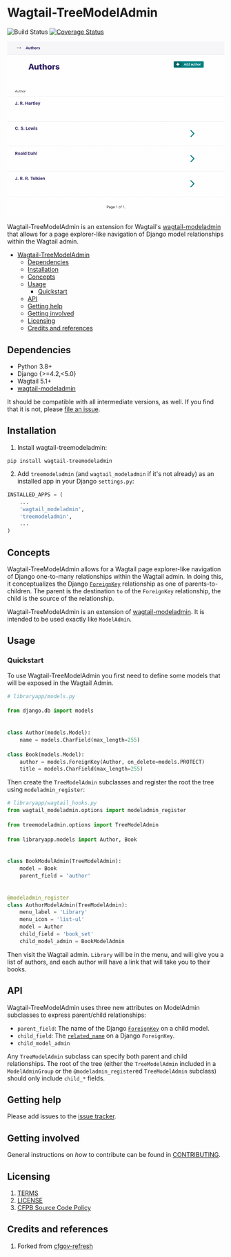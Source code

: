 # Wagtail-TreeModelAdmin

![Build Status](https://github.com/cfpb/wagtail-treemodeladmin/workflows/test/badge.svg)
[![Coverage Status](https://coveralls.io/repos/github/cfpb/wagtail-treemodeladmin/badge.svg?branch=main)](https://coveralls.io/github/cfpb/wagtail-treemodeladmin?branch=main)

![TreeModelAdmin illustration with the books and authors example below](treemodeladmin.gif)

Wagtail-TreeModelAdmin is an extension for Wagtail's [wagtail-modeladmin](https://github.com/wagtail-nest/wagtail-modeladmin) that allows for a page explorer-like navigation of Django model relationships within the Wagtail admin.

- [Wagtail-TreeModelAdmin](#wagtail-treemodeladmin)
  - [Dependencies](#dependencies)
  - [Installation](#installation)
  - [Concepts](#concepts)
  - [Usage](#usage)
    - [Quickstart](#quickstart)
  - [API](#api)
  - [Getting help](#getting-help)
  - [Getting involved](#getting-involved)
  - [Licensing](#licensing)
  - [Credits and references](#credits-and-references)

## Dependencies

- Python 3.8+
- Django {>=4.2,<5.0}
- Wagtail 5.1+
- [wagtail-modeladmin](https://github.com/wagtail-nest/wagtail-modeladmin)

It should be compatible with all intermediate versions, as well.
If you find that it is not, please [file an issue](https://github.com/cfpb/wagtail-treemodeladmin/issues/new).

## Installation

1. Install wagtail-treemodeladmin:

```shell
pip install wagtail-treemodeladmin
```

2. Add `treemodeladmin` (and `wagtail_modeladmin` if it's not already) as an installed app in your Django `settings.py`:

```python
INSTALLED_APPS = (
    ...
    'wagtail_modeladmin',
    'treemodeladmin',
    ...
)
```

## Concepts

Wagtail-TreeModelAdmin allows for a Wagtail page explorer-like navigation of Django one-to-many relationships within the Wagtail admin. In doing this, it conceptualizes the Django [`ForeignKey`](https://docs.djangoproject.com/en/2.0/ref/models/fields/#django.db.models.ForeignKey) relationship as one of parents-to-children. The parent is the destination `to` of the `ForeignKey` relationship, the child is the source of the relationship.

Wagtail-TreeModelAdmin is an extension of [wagtail-modeladmin](https://github.com/wagtail-nest/wagtail-modeladmin). It is intended to be used exactly like `ModelAdmin`.

## Usage

### Quickstart

To use Wagtail-TreeModelAdmin you first need to define some models that will be exposed in the Wagtail Admin.

```python
# libraryapp/models.py

from django.db import models


class Author(models.Model):
    name = models.CharField(max_length=255)

class Book(models.Model):
    author = models.ForeignKey(Author, on_delete=models.PROTECT)
    title = models.CharField(max_length=255)
```

Then create the `TreeModelAdmin` subclasses and register the root the tree using `modeladmin_register`:

```python
# libraryapp/wagtail_hooks.py
from wagtail_modeladmin.options import modeladmin_register

from treemodeladmin.options import TreeModelAdmin

from libraryapp.models import Author, Book


class BookModelAdmin(TreeModelAdmin):
    model = Book
    parent_field = 'author'


@modeladmin_register
class AuthorModelAdmin(TreeModelAdmin):
    menu_label = 'Library'
    menu_icon = 'list-ul'
    model = Author
    child_field = 'book_set'
    child_model_admin = BookModelAdmin
```

Then visit the Wagtail admin. `Library` will be in the menu, and will give you a list of authors, and each author will have a link that will take you to their books.

## API

Wagtail-TreeModelAdmin uses three new attributes on ModelAdmin subclasses to express parent/child relationships:

- `parent_field`: The name of the Django [`ForeignKey`](https://docs.djangoproject.com/en/2.0/ref/models/fields/#django.db.models.ForeignKey) on a child model.
- `child_field`: The [`related_name`](https://docs.djangoproject.com/en/3.2/ref/models/fields/#django.db.models.ForeignKey.related_name) on a Django `ForeignKey`.
- `child_model_admin`

Any `TreeModelAdmin` subclass can specify both parent and child relationships. The root of the tree (either the `TreeModelAdmin` included in a `ModelAdminGroup` or the `@modeladmin_register`ed `TreeModelAdmin` subclass) should only include `child_*` fields.

## Getting help

Please add issues to the [issue tracker](https://github.com/cfpb/wagtail-treemodeladmin/issues).

## Getting involved

General instructions on _how_ to contribute can be found in [CONTRIBUTING](CONTRIBUTING.md).

## Licensing

1. [TERMS](TERMS.md)
2. [LICENSE](LICENSE)
3. [CFPB Source Code Policy](https://github.com/cfpb/source-code-policy/)

## Credits and references

1. Forked from [cfgov-refresh](https://github.com/cfpb/cfgov-refresh)
